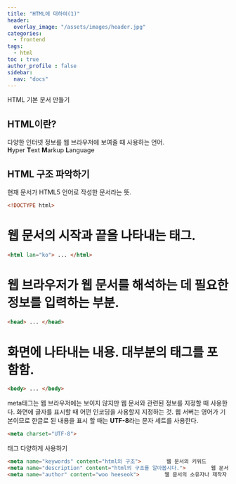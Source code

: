 ```yaml
---
title: "HTML에 대하여(1)"
header:
  overlay_image: "/assets/images/header.jpg"
categories:
  - frontend
tags:
  - html
toc : true
author_profile : false
sidebar:
  nav: "docs"
---
```

HTML 기본 문서 만들기

## HTML이란?

<p> 다양한 인터넷 정보를 웹 브라우저에 보여줄 때 사용하는 언어. <br> <b>H</b>yper <b>T</b>ext <b>M</b>arkup <b>L</b>anguage </p>

## HTML 구조 파악하기

현재 문서가 HTML5 언어로 작성한 문서라는 뜻.
```html
<!DOCTYPE html>
```

# 웹 문서의 시작과 끝을 나타내는 태그.
```html
<html lan="ko"> ... </html>
```

# 웹 브라우저가 웹 문서를 해석하는 데 필요한 정보를 입력하는 부분.
```html
<head> ... </head>
```

# 화면에 나타내는 내용. 대부분의 태그를 포함함.
```html
<body> ... </body>
```
meta태그는 웹 브라우저에는 보이지 않지만 웹 문서와 관련된 정보를 지정할 때 사용한다. 화면에 글자를 표시할 때 어떤 인코딩을 사용할지 지정하는 것. 웹 서버는 영어가 기본이므로 한글로 된 내용을 표시 할 때는 <b>UTF-8</b>라는 문자 세트를 사용한다.
```html
<meta charset="UTF-8">
```
<meta>태그 다양하게 사용하기
```html
<meta name="keywords" content="html의 구조">        웹 문서의 키워드
<meta name="description" content="html의 구조를 알아봅시다.">        웹 문서의 설명
<meta name="author" content="woo heeseok">        웹 문서의 소유자나 제작자
```


